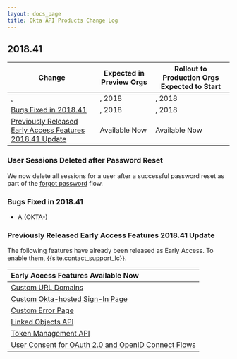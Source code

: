 ```yaml
---
layout: docs_page
title: Okta API Products Change Log
---
```


## 2018.41

| Change                                                                                                               | Expected in Preview Orgs | Rollout to Production Orgs Expected to Start |
| -------------------------------------------------------------------------------------------------------------------- | ------------------------ | -------------------------------------------- |
| [.](#)                            | , 2018       | , 2018                             |
| [Bugs Fixed in 2018.41](#bugs-fixed-in-201841)                                                                       | , 2018       | , 2018                           |
| [Previously Released Early Access Features 2018.41 Update](#previously-released-early-access-features-201841-update) | Available Now            | Available Now                                |

### User Sessions Deleted after Password Reset

We now delete all sessions for a user after a successful password reset as part of the [forgot password](/docs/api/resources/authn#forgot-password) flow. <!--OKTA-187076-->

### Bugs Fixed in 2018.41

* A (OKTA-)

### Previously Released Early Access Features 2018.41 Update

The following features have already been released as Early Access. To enable them, {{site.contact_support_lc}}.

| Early Access Features Available Now
| :------------------------------------------------- |
| [Custom URL Domains](#custom-url-domains-are-in-early-access)|
| [Custom Okta-hosted Sign-In Page](#custom-okta-hosted-sign-in-page-is-in-early-access)|
| [Custom Error Page](#custom-error-page-is-in-early-access)|
| [Linked Objects API](#linked-objects-api-in-early-access-ea) |
| [Token Management API](#token-management-api-is-in-early-access-ea) |
| [User Consent for OAuth 2.0 and OpenID Connect Flows](#user-consent-for-oauth-20-and-openid-connect-flows-in-early-availability-ea) |
